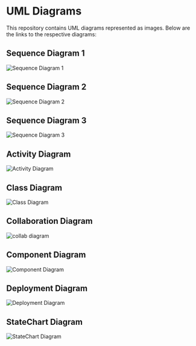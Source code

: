 # UML Diagrams

This repository contains UML diagrams represented as images. Below are the links to the respective diagrams:

## Sequence Diagram 1
![Sequence Diagram 1](https://www.plantuml.com/plantuml/png/TP51QyCm38Nl-XMFtli7SXY5vLXsM21tDLOsGMe7I-t8lnzXCSGZlVb9pv-UvOivPt_S9o8UF6Lq_WWIlQZ5NEuKsFd69cYt0ysSNGUTEJfE7ybrr85TKqGd-Qc3dC26VODeG-Fyjd4RNDENHlfJQxtm6_IITLpmdcMzepmPbIREEyBEW9ud3OLMJU60Chrb-xubpk4eJw_oKwMsmt2VubdbARNrEE1LpP76LzIgtg2J6EgrxKK5_hVrw0MwchQtDMZLvecNcaaNYM7zz5y0)

## Sequence Diagram 2
![Sequence Diagram 2](https://www.plantuml.com/plantuml/png/VL1Dgi8m4Dxd57E1Ng2BHn-uLAWAWikn6I6GDfgP57fxhOrD8S5bCjz_mu9UGcyLTk8yd2Le6kJxcbYeLne5RyW41nJo1Ytluayw7GEn63Uq-22VxYeAGlKNrMeuqNC6VxocfAcM-nPvGMiq2gsn4YIBCkkADpHI9fnXeTgOx0qBkFkFED6zXjQxqUZCe5Jol-k8-SsWqRZ0S2NqwqYmhBInAC-NEcNK4g5ShEnQBXPJYyj83GqwzFO5)

## Sequence Diagram 3
![Sequence Diagram 3](https://www.plantuml.com/plantuml/png/ZOynQyD038Lt_mgHFLEt32711LFe473RNVYKHEHySaywGllhQsmLuX9ALdtVuptjr31RwMEb5qu3Pkn1wRDGwcYVirpVpjnT4gd2KpLYuuu7J0QhragWP2j0XNQ9QecHJZIXUeaQaLCag35I2fXXVtYPjAQgslMsti2hd3Y12TYPGB_KgA_gzRRTmBwCfsJSeOraRlVG1zCL3FMYxhQK0aHM0pdEmCr3Pibi_4qB_tq8QFC91bVeDzDsPmebtYGQRvZyG8OS5KpWptTLC-LhIKVE_MntcT1OaXVVPrvykqeDhNZv7G2S7cbtkKnvd_2Fu3kUAPBN-O2R2nopz8zqXp6p-FmUsutnqiSV)

## Activity Diagram

![Activity Diagram](https://www.plantuml.com/plantuml/png/TLF1Rjim3BthAuYUqbz83ck0zjOEsR8Es96rw9Ye8naYbIn0FdwoR2-6KbyIWu_lFUg9UXB5eF7O6lbars708qY3rf_P7Q36LiYOwxjGk9hSQjPxZPQSGXGIq8P0Bg9qt2GaVq0N_8bj0bj_O0TI1IAtkH5JMO1JnLm7njLm3Qjjr2R1NA6oTx2FLKKYTMo_FKAFmEf2ycW0rZ_9Sg1AGJqyepGV7eFT9AIN-L-0RTKBIS5E_DzCP_ZkbUlHJ3Opu1VA9xoow5ZSvZdWvM-AvWsL0cER2TGAmShvKVNL7tpK33ZBjPd3wsUMhiKBl8JW0xoH21wexnNrdSc48eufBQ6MAXLuk9_wuJuO3Kmd0dGMHiloeFEn5dpc8PGU2ovbQdDbTae1U-qpQmC8cdfBsLxulREeD4Zj5JNccCSyYy0NXl_gikvoMZv5htUPt_BOl1jM6aPvzR0BT68V1VuG1lWHIVBMxh2ZK8wT_uVVwIsj5yAPlQVPFap9t7Rx0uKiU3VnnykTvFDMFINB_cN_0m00)

## Class Diagram

![Class Diagram](https://www.plantuml.com/plantuml/png/XPD1RzGm48NF-5T4UuAYLd1572grg2TMYr89SPnrtYO6nux6OzGA-E-i4sU9ew2UCdapy_bv9haDGYonjqffIo5K3-pZy4kzUbiTINGt1ankYWAq6EzIoDxQlLT_vhvQOWCdOwUZ7kdPGhw1-FMR_385SMX8S8ullNilvcGq9NO1Q10qco7fBo0-au0DsR4znEDtQDbd2gEDbcP8y94rNi1zYGYfuK03U6GEATecfkQIV8Bexd_iHme_gjKrgR76eVfGtMUMwGVFGaudyUYzNOtZhDR2nhMZ7fco-6XwtCCAZJRC4vhQUbam3emJ60Kucqp6BhlABuNhMdTeeiqJqGmIpDhKQ9oWPH9yDT8zUDzQt965Qy1BsASdwW-CWVZVpWVsFqs3UP5X0cQrs4TARNyyzNCGz1CkXcwP2ilpxxorQ96taAgUy_URZmtvLkdMMLhvopmr_Y_Lnz_Nr_Cli90ASqjzfbHBiRYacakct6fYggZTBb7BmsSxwrcfOg_LxlskykV2tRkRcwlTk7IbvcbTdHD5UP7PO5_IM-xKBLmJU_iN)

## Collaboration Diagram

![collab diagram](https://www.plantuml.com/plantuml/png/ZP1DJiCm48NtFiKiGMela0MgX11Y0IeDIpPM_5eix77mJqLlJt2CwAGBM2MQzyqtoTkah6CktgbnUjh1ZfeptGRdS82OFOLiztRGsGRkJod3Y_X5f_T-U8Cf3b4aTv_QRoEcKTqLMP-B0MUbE6HGE2B-tExeKRC-8D4Gl2_SBgyepKSi7rQlhDaG9Z-DPmTKiz9wVVEhs-6Z86Lwu7s8VYPRMC7B_-k8lsUdfajNr-eIghkDwAW76s4Ito8wck3sMkT9YLHeAq0xUCi6KIWNvNPqZxdLqzHVHhJQ9RM0f7iRmz4QdE5_-fyBKXLjzOZuJ_zoQGCsnRil)

## Component Diagram

![Component Diagram](https://www.plantuml.com/plantuml/png/TP7FJiCm38VlUGgpUzzXq5M80rsbJkA0EBYjEoAIU79S64AyEsr06-7FBVhyi-ClMKT5qSaxOou66cqWABUtpRQkwXtqx0ySAAWnPxXgTHfcLfJi77Oig9P3qJZKaSMluCq0t2z5sjF3SgvPxMZxb8FsDIhvn7SOdw3j7scO74b2rH4zD487_1oRu0OLEuppiFTiaT9P2WeRUhOznQ-BxwY3A-6NIF8pNnsL9A23bkHxopNptitUw2WCA73PtAJMamGK_qXaYLmdB_uMoyjdnGp_kPd979VOwR7DUiujd_a1)

## Deployment Diagram

![Deployment Diagram](https://www.plantuml.com/plantuml/png/TPB1IiGm48RlynJZtlSLP9Vj8eAimWeUf8VfzbyDfab8Hb74TzVK5XgCjv_fzp7pqsoIIjJNmH9Tz3WR1pxSDdjslWVH65SFwFY8-8QuuazYVio3RGZMd4IDTorzpMWZAfqabFmyNO07h-Oy-ILSVlb8Yc7XxTyLqOaT7NF295rv_sJ1Ex5mlKJUtbqlf9qrSCeDif7cev1Ur8Ssvni9SxoNpaB7U1maQdZsxlVmFxLvlRvSbgi3zK9rjjxZ7xPirH9LDzNPwgACLdukRNwG_4A-0G00)

## StateChart Diagram

![StateChart Diagram](https://www.plantuml.com/plantuml/png/XLBDIWGn3BxtAN8MzWNs8AlWOK15MFKY7a8dZc6xhJGP5CHtjrahIuV2d6Ro_NpqIxiJnQppCJZtSl4Acyqb36CWsC8GMHa3x1MLd1Fx_77V3k1V_2IKRzCqqJZ4Oh8HGfe4E3feMPFV9-KtzgYSeXJzCzDd2_PSZoY7lN-dSGuSfsAh0vsOhkNc2uyFcJumMwmTxSfx4ZaHS8TAkPJhMikGPctAbDdzr1qiEjWoMgIpbclqXtF0eeubjD1wnBAUPIonrP1QrBprronsiziAc7P7SRJtyGi0)